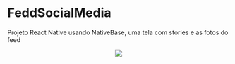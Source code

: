 # FeddSocialMedia
Projeto React Native usando NativeBase, uma tela com stories e as fotos do feed
<div align="center">
  <img src="https://user-images.githubusercontent.com/83254191/274592322-ab96cacf-a9e4-4900-a621-5dcfd95f050b.png"/> 
</div>
